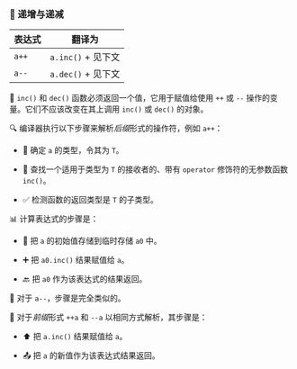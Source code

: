  
### 🔄 递增与递减

| 表达式 | 翻译为             |
| ------ | ------------------ |
| `a++`  | `a.inc()` + 见下文 |
| `a--`  | `a.dec()` + 见下文 |

🔧 `inc()` 和 `dec()` 函数必须返回一个值，它用于赋值给使用 `++` 或 `--` 操作的变量。它们不应该改变在其上调用 `inc()` 或 `dec()` 的对象。

🔍 编译器执行以下步骤来解析*后缀*形式的操作符，例如 `a++`：

* 🔢 确定 `a` 的类型，令其为 `T`。

* 🔎 查找一个适用于类型为 `T` 的接收者的、带有 `operator` 修饰符的无参数函数 `inc()`。

* ✅ 检测函数的返回类型是 `T` 的子类型。

📊 计算表达式的步骤是：

* 💾 把 `a` 的初始值存储到临时存储 `a0` 中。

* ➕ 把 `a0.inc()` 结果赋值给 `a`。

* 🔙 把 `a0` 作为该表达式的结果返回。

🔄 对于 `a--`，步骤是完全类似的。

🔀 对于*前缀*形式 `++a` 和 `--a` 以相同方式解析，其步骤是：

* ⬆️ 把 `a.inc()` 结果赋值给 `a`。

* 📤 把 `a` 的新值作为该表达式结果返回。